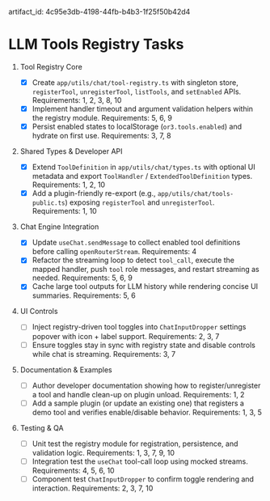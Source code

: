 artifact_id: 4c95e3db-4198-44fb-b4b3-1f25f50b42d4

# LLM Tools Registry Tasks

1. Tool Registry Core

    - [x] Create `app/utils/chat/tool-registry.ts` with singleton store, `registerTool`, `unregisterTool`, `listTools`, and `setEnabled` APIs. Requirements: 1, 2, 3, 8, 10
    - [x] Implement handler timeout and argument validation helpers within the registry module. Requirements: 5, 6, 9
    - [x] Persist enabled states to localStorage (`or3.tools.enabled`) and hydrate on first use. Requirements: 3, 7, 8

2. Shared Types & Developer API

    - [x] Extend `ToolDefinition` in `app/utils/chat/types.ts` with optional UI metadata and export `ToolHandler` / `ExtendedToolDefinition` types. Requirements: 1, 2, 10
    - [x] Add a plugin-friendly re-export (e.g., `app/utils/chat/tools-public.ts`) exposing `registerTool` and `unregisterTool`. Requirements: 1, 10

3. Chat Engine Integration

    - [x] Update `useChat.sendMessage` to collect enabled tool definitions before calling `openRouterStream`. Requirements: 4
    - [x] Refactor the streaming loop to detect `tool_call`, execute the mapped handler, push `tool` role messages, and restart streaming as needed. Requirements: 5, 6, 9
    - [x] Cache large tool outputs for LLM history while rendering concise UI summaries. Requirements: 5, 6

4. UI Controls

    - [ ] Inject registry-driven tool toggles into `ChatInputDropper` settings popover with icon + label support. Requirements: 2, 3, 7
    - [ ] Ensure toggles stay in sync with registry state and disable controls while chat is streaming. Requirements: 3, 7

5. Documentation & Examples

    - [ ] Author developer documentation showing how to register/unregister a tool and handle clean-up on plugin unload. Requirements: 1, 2
    - [ ] Add a sample plugin (or update an existing one) that registers a demo tool and verifies enable/disable behavior. Requirements: 1, 3, 5

6. Testing & QA
    - [ ] Unit test the registry module for registration, persistence, and validation logic. Requirements: 1, 3, 7, 9, 10
    - [ ] Integration test the `useChat` tool-call loop using mocked streams. Requirements: 4, 5, 6, 10
    - [ ] Component test `ChatInputDropper` to confirm toggle rendering and interaction. Requirements: 2, 3, 7, 10
